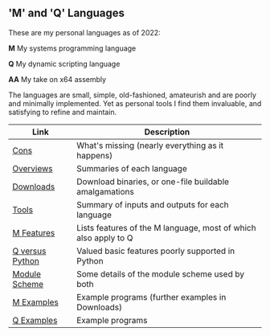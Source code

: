 ## 'M' and 'Q' Languages

These are my personal languages as of 2022:

**M** My systems programming language

**Q** My dynamic scripting language

**AA** My take on x64 assembly

The languages are small, simple, old-fashioned, amateurish and are poorly and minimally implemented. Yet as personal tools I find them invaluable, and satisfying to refine and maintain.

Link | Description
--- | ---
[Cons](Cons.md) | What's missing (nearly everything as it happens)
[Overviews](Overviews.md) | Summaries of each language
[Downloads](Downloads.md) | Download binaries, or one-file buildable amalgamations
[Tools](Tools.md) | Summary of inputs and outputs for each language
[M Features](Mfeatures.md) | Lists features of the M language, most of which also apply to Q
[Q versus Python](../QLang/QBasics.md) | Valued basic features poorly supported in Python
[Module Scheme](Modules.md) | Some details of the module scheme used by both
[M Examples](Examples) | Example programs (further examples in Downloads)
[Q Examples](../QLang/Examples) | Example programs
